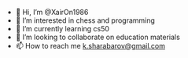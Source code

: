 - 👋 Hi, I’m @XairOn1986
- 👀 I’m interested in chess and programming
- 🌱 I’m currently learning cs50
- 💞️ I’m looking to collaborate on education materials
- 📫 How to reach me k.sharabarov@gmail.com

